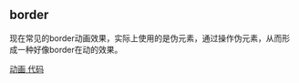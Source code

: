 ## border

现在常见的border动画效果，实际上使用的是伪元素，通过操作伪元素，从而形成一种好像border在动的效果。

[动画 代码](https://github.com/lvzhenbang/css3-animate/blob/master/demo/border/button.html)
